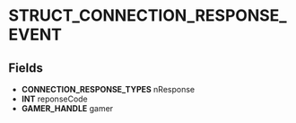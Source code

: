 # STRUCT_CONNECTION_RESPONSE_EVENT

## Fields
* **CONNECTION_RESPONSE_TYPES** nResponse
* **INT** reponseCode
* **GAMER_HANDLE** gamer